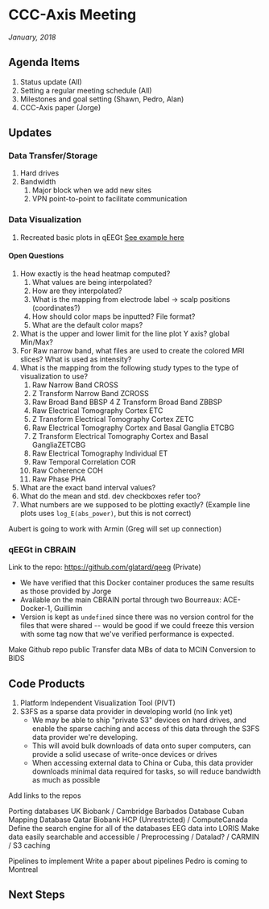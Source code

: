 # CCC-Axis Meeting
*January, 2018*

## Agenda Items
1. Status update (All)
1. Setting a regular meeting schedule (All)
1. Milestones and goal setting (Shawn, Pedro, Alan)
1. CCC-Axis paper (Jorge)


## Updates

### Data Transfer/Storage
1. Hard drives
1. Bandwidth
    1. Major block when we add new sites
    1. VPN point-to-point to facilitate communication


### Data Visualization
1. Recreated basic plots in qEEGt [See example here](https://armintaheri.github.io/modfile-viewer)

#### Open Questions
1. How exactly is the head heatmap computed?
    1. What values are being interpolated?
    1. How are they interpolated?
    1. What is the mapping from electrode label -> scalp positions (coordinates?)
    1. How should color maps be inputted? File format?
    1. What are the default color maps?
1. What is the upper and lower limit for the line plot Y axis? global Min/Max?
1. For Raw narrow band, what files are used to create the colored MRI slices? What is used as intensity?
1. What is the mapping from the following study types to the type of visualization to use?
    1. Raw Narrow Band CROSS 
    1. Z Transform Narrow Band ZCROSS 
    1. Raw Broad Band  BBSP 4 Z Transform Broad Band ZBBSP 
    1. Raw Electrical Tomography Cortex ETC 
    1. Z Transform Electrical Tomography Cortex ZETC 
    1. Raw Electrical Tomography Cortex and Basal Ganglia ETCBG 
    1. Z Transform Electrical Tomography Cortex and Basal GangliaZETCBG 
    1. Raw Electrical Tomography Individual ET
    1. Raw Temporal Correlation COR 
    1. Raw Coherence COH 
    1. Raw Phase PHA
1. What are the exact band interval values?
1. What do the mean and std. dev checkboxes refer too?
1. What numbers are we supposed to be plotting exactly? (Example line plots uses `log_E(abs_power)`, but this is not correct)

Aubert is going to work with Armin (Greg will set up connection)

### qEEGt in CBRAIN
Link to the repo: https://github.com/glatard/qeeg (Private)
* We have verified that this Docker container produces the same results as those provided by Jorge
* Available on the main CBRAIN portal through two Bourreaux: ACE-Docker-1, Guillimin
* Version is kept as `undefined` since there was no version control for the files that were shared -- would be good if we could freeze this version with some tag now that we've verified performance is expected.

Make Github repo public
Transfer data MBs of data to MCIN
Conversion to BIDS

## Code Products
1. Platform Independent Visualization Tool (PIVT)
1. S3FS as a sparse data provider in developing world (no link yet)
    - We may be able to ship "private S3" devices on hard drives, and enable the sparse caching and access of this data through the S3FS data provider we're developing.
    - This will avoid bulk downloads of data onto super computers, can provide a solid usecase of write-once devices or drives
    - When accessing external data to China or Cuba, this data provider downloads minimal data required for tasks, so will reduce bandwidth as much as possible
    
Add links to the repos

Porting databases UK Biobank / Cambridge
Barbados Database
Cuban Mapping Database
Qatar Biobank
HCP (Unrestricted) / ComputeCanada 
Define the search engine for all of the databases
EEG data into LORIS
Make data easily searchable and accessible / Preprocessing / Datalad? / CARMIN / S3 caching

Pipelines to implement
Write a paper about pipelines
Pedro is coming to Montreal 



## Next Steps


